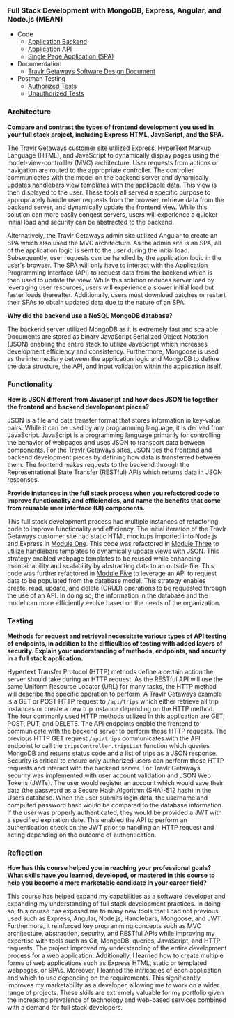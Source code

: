 ### Full Stack Development with MongoDB, Express, Angular, and Node.js (MEAN)
- Code
  - [Application Backend](https://github.com/CHenshaw010/CS465-Fullstack/tree/main/app_server)
  - [Application API](https://github.com/CHenshaw010/CS465-Fullstack/tree/main/app_api)
  - [Single Page Application (SPA)](https://github.com/CHenshaw010/CS465-Fullstack/tree/main/app_admin)
- Documentation
  - [Travlr Getaways Software Design Document](https://github.com/CHenshaw010/CS465-Fullstack/blob/main/Documentation/Software%20Design%20Document.pdf)
- Postman Testing
  - [Authorized Tests](https://github.com/CHenshaw010/CS465-Fullstack/blob/main/Documentation/Authorized%20Tests.postman_collection.json)
  - [Unauthorized Tests](https://github.com/CHenshaw010/CS465-Fullstack/blob/main/Documentation/Unauthorized%20Tests.postman_collection.json)

### Architecture
**Compare and contrast the types of frontend development you used in your full stack project, including Express HTML, JavaScript, and the SPA.**

The Travlr Getaways customer site utilized Express, HyperText Markup Language (HTML), and JavaScript to dynamically display pages using the model-view-controlller (MVC) architecture. User requests from actions or navigation are routed to the appropriate controller. The controller communicates with the model on the backend server and dynamically updates handlebars view templates with the applicable data. This view is then displayed to the user. These tools all served a specific purpose to appropriately handle user requests from the browser, retrieve data from the backend server, and dynamically update the frontend view. While this solution can more easily congest servers, users will experience a quicker initial load and security can be abstracted to the backend.

Alternatively, the Travlr Getaways admin site utilized Angular to create an SPA which also used the MVC architecture. As the admin site is an SPA, all of the application logic is sent to the user during the initial load. Subsequently, user requests can be handled by the application logic in the user's browser. The SPA will only have to interact with the Application Programming Interface (API) to request data from the backend which is then used to update the view. While this solution reduces server load by leveraging user resources, users will experience a slower initial load but faster loads thereafter. Additionally, users must download patches or restart their SPAs to obtain updated data due to the nature of an SPA.

**Why did the backend use a NoSQL MongoDB database?**

The backend server utilized MongoDB as it is extremely fast and scalable. Documents are stored as binary JavaScript Serialized Object Notation (JSON) enabling the entire stack to utilize JavaScript which increases development efficiency and consistency. Furthermore, Mongoose is used as the intermediary between the application logic and MongoDB to define the data structure, the API, and input validation within the application itself.

### Functionality
**How is JSON different from Javascript and how does JSON tie together the frontend and backend development pieces?**

JSON is a file and data transfer format that stores information in key-value pairs. While it can be used by any programming language, it is derived from JavaScript. JavaScript is a programming language primarily for controlling the behavior of webpages and uses JSON to transport data between components. For the Travlr Getaways sites, JSON ties the frontend and backend development pieces by defining how data is transferred between them. The frontend makes requests to the backend through the Representational State Transfer (RESTful) APIs which returns data in JSON responses.
    
**Provide instances in the full stack process when you refactored code to improve functionality and efficiencies, and name the benefits that come from reusable user interface (UI) components.**

This full stack development process had multiple instances of refactoring code to improve functionality and efficiency. The initial iteration of the Travlr Getaways customer site had static HTML mockups imported into Node.js and Express in [Module One](https://github.com/CHenshaw010/CS465-Fullstack/tree/module1). This code was refactored in [Module Three](https://github.com/CHenshaw010/CS465-Fullstack/tree/module3) to utilize handlebars templates to dynamically update views with JSON. This strategy enabled webpage templates to be reused while enhancing maintainability and scalability by abstracting data to an outside file. This code was further refactored in [Module Five](https://github.com/CHenshaw010/CS465-Fullstack/tree/module5) to leverage an API to request data to be populated from the database model. This strategy enables create, read, update, and delete (CRUD) operations to be requested through the use of an API. In doing so, the information in the database and the model can more efficiently evolve based on the needs of the organization.

### Testing
**Methods for request and retrieval necessitate various types of API testing of endpoints, in addition to the difficulties of testing with added layers of security. Explain your understanding of methods, endpoints, and security in a full stack application.**

Hypertext Transfer Protocol (HTTP) methods define a certain action the server should take during an HTTP request. As the RESTful API will use the same Uniform Resource Locator (URL) for many tasks, the HTTP method will describe the specific operation to perform. A Travlr Getaways example is a GET or POST HTTP request to `/api/trips` which either retrieve all trip instances or create a new trip instance depending on the HTTP method. The four commonly used HTTP methods utilized in this application are GET, POST, PUT, and DELETE. The API endpoints enable the frontend to communicate with the backend server to perform these HTTP requests. The previous HTTP GET request `/api/trips` communicates with the API endpoint to call the `tripsController.tripsList` function which queries MongoDB and returns status code and a list of trips as a JSON response. Security is critical to ensure only authorized users can perform these HTTP requests and interact with the backend server. For Travlr Getaways, security was implemented with user account validation and JSON Web Tokens (JWTs). The user would register an account which would save their data (the password as a Secure Hash Algorithm (SHA)-512 hash) in the Users database. When the user submits login data, the username and computed password hash would be compared to the database information. If the user was properly authenticated, they would be provided a JWT with a specified expiration date. This enabled the API to perform an authentication check on the JWT prior to handling an HTTP request and acting depending on the outcome of authentication.

### Reflection
**How has this course helped you in reaching your professional goals? What skills have you learned, developed, or mastered in this course to help you become a more marketable candidate in your career field?**

This course has helped expand my capabilities as a software developer and expanding my understanding of full stack development practices. In doing so, this course has exposed me to many new tools that I had not previous used such as Express, Angular, Node.js, Handlebars, Mongoose, and JWT. Furthermore, it reinforced key programming concepts such as MVC architecture, abstraction, security, and RESTful APIs while improving my expertise with tools such as Git, MongoDB, queries, JavaScript, and HTTP requests. The project improved my understanding of the entire development process for a web application. Additionally, I learned how to create multiple forms of web applications such as Express HTML, static or templated webpages, or SPAs. Moreover, I learned the intricacies of each application and which to use depending on the requirements. This significantly improves my marketability as a developer, allowing me to work on a wider range of projects. These skills are extremely valuable for my portfolio given the increasing prevalence of technology and web-based services combined with a demand for full stack developers.
